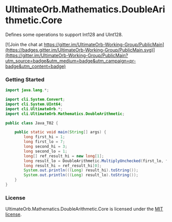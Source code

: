 # UltimateOrb.Mathematics.DoubleArithmetic.Core

Defines some operations to support Int128 and UInt128.

[![Join the chat at https://gitter.im/UltimateOrb-Working-Group/PublicMain](https://badges.gitter.im/UltimateOrb-Working-Group/PublicMain.svg)](https://gitter.im/UltimateOrb-Working-Group/PublicMain?utm_source=badge&utm_medium=badge&utm_campaign=pr-badge&utm_content=badge)

### Getting Started

```java
import java.lang.*;

import cli.System.Convert;
import cli.System.UInt64;
import cli.UltimateOrb.*;
import cli.UltimateOrb.Mathematics.DoubleArithmetic;

public class Java_T02 {

	public static void main(String[] args) {
		long first_hi = 1;
		long first_lo = 7;
		long second_hi = 3;
		long second_lo = 1;
		long[] ref_result_hi = new long[1];
		long result_lo = DoubleArithmetic.MultiplyUnchecked(first_lo, first_hi, second_lo, second_hi, ref_result_hi);
		long result_hi = ref_result_hi[0];
		System.out.println(((Long) result_hi).toString());
		System.out.println(((Long) result_lo).toString());
	}
}
```

### License

UltimateOrb.Mathematics.DoubleArithmetic.Core is licensed under the [MIT license](LICENSE).
